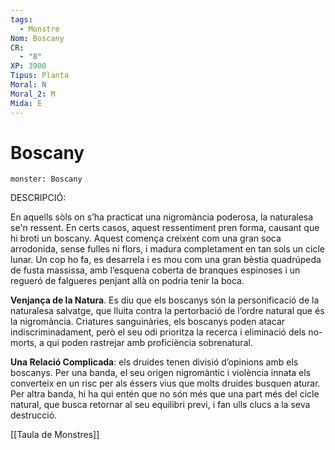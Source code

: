 ```yaml
---
tags:
  - Monstre
Nom: Boscany
CR:
  - "8"
XP: 3900
Tipus: Planta
Moral: N
Moral_2: M
Mida: E
---
```

# Boscany

```statblock
monster: Boscany
```

DESCRIPCIÓ:
 
En aquells sòls on s’ha practicat una nigromància poderosa, la naturalesa se'n ressent. En certs casos, aquest ressentiment pren forma, causant que hi broti un boscany. Aquest comença creixent com una gran soca arrodonida, sense fulles ni flors, i madura completament en tan sols un cicle lunar. Un cop ho fa, es desarrela i es mou com una gran bèstia quadrúpeda de fusta massissa, amb l’esquena coberta de branques espinoses i un regueró de falgueres penjant allà on podria tenir la boca.

**Venjança de la Natura**. Es diu que els boscanys són la personificació de la naturalesa salvatge, que lluita contra la pertorbació de l’ordre natural que és la nigromància. Criatures sanguinàries, els boscanys poden atacar indiscriminadament, però el seu odi prioritza la recerca i eliminació dels no-morts, a qui poden rastrejar amb proficiència sobrenatural.

**Una Relació Complicada**: els druides tenen divisió d’opinions amb els boscanys. Per una banda, el seu origen nigromàntic i violència innata els converteix en un risc per als éssers vius que molts druides busquen aturar. Per altra banda, hi ha qui entén que no són més que una part més del cicle natural, que busca retornar al seu equilibri previ, i fan ulls clucs a la seva destrucció.

[[Taula de Monstres]]




